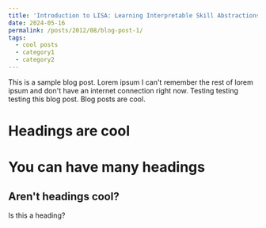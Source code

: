 ```yaml
---
title: 'Introduction to LISA: Learning Interpretable Skill Abstractions from Language'
date: 2024-05-16
permalink: /posts/2012/08/blog-post-1/
tags:
  - cool posts
  - category1
  - category2
---
```


This is a sample blog post. Lorem ipsum I can't remember the rest of lorem ipsum and don't have an internet connection right now. Testing testing testing this blog post. Blog posts are cool.
 
Headings are cool
======

You can have many headings
======

Aren't headings cool?
------

Is this a heading?
